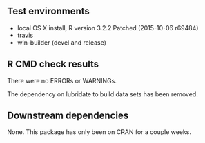 ## Test environments
* local OS X install, R version 3.2.2 Patched (2015-10-06 r69484)
* travis
* win-builder (devel and release)

## R CMD check results

There were no ERRORs or WARNINGs.

The dependency on lubridate to build data sets has been removed.


## Downstream dependencies

None.  This package has only been on CRAN for a couple weeks.
